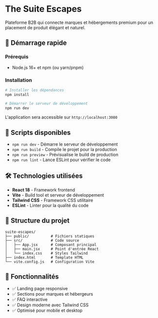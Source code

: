 # The Suite Escapes

Plateforme B2B qui connecte marques et hébergements premium pour un placement de produit élégant et naturel.

## 🚀 Démarrage rapide

### Prérequis
- Node.js 16+ et npm (ou yarn/pnpm)

### Installation
```bash
# Installer les dépendances
npm install

# Démarrer le serveur de développement
npm run dev
```

L'application sera accessible sur `http://localhost:3000`

## 📝 Scripts disponibles

- `npm run dev` - Démarre le serveur de développement
- `npm run build` - Compile le projet pour la production
- `npm run preview` - Prévisualise le build de production
- `npm run lint` - Lance ESLint pour vérifier le code

## 🛠 Technologies utilisées

- **React 18** - Framework frontend
- **Vite** - Build tool et serveur de développement
- **Tailwind CSS** - Framework CSS utilitaire
- **ESLint** - Linter pour la qualité du code

## 📂 Structure du projet

```
suite-escapes/
├── public/          # Fichiers statiques
├── src/             # Code source
│   ├── App.jsx      # Composant principal
│   ├── main.jsx     # Point d'entrée React
│   └── index.css    # Styles Tailwind
├── index.html       # Template HTML
└── vite.config.js   # Configuration Vite
```

## 🎨 Fonctionnalités

- ✅ Landing page responsive
- ✅ Sections pour marques et hébergeurs
- ✅ FAQ interactive
- ✅ Design moderne avec Tailwind CSS
- ✅ Optimisé pour mobile et desktop 